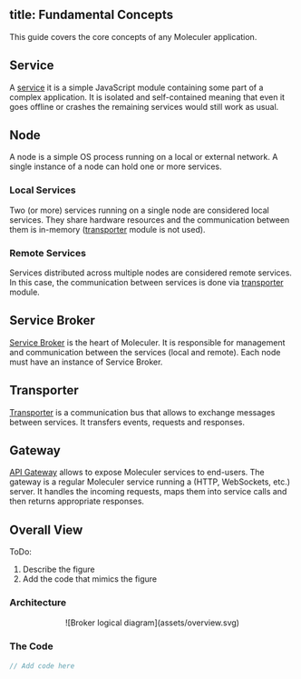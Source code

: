 title: Fundamental Concepts
---

This guide covers the core concepts of any Moleculer application.

## Service
A [service](services.html) it is a simple JavaScript module containing some part of a complex application. It is isolated and self-contained meaning that even it goes offline or crashes the remaining services would still work as usual. 

## Node
A node is a simple OS process running on a local or external network. A single instance of a node can hold one or more services.

### Local Services
Two (or more) services running on a single node are considered local services. They share hardware resources and the communication between them is in-memory ([transporter](networking.html) module is not used).

### Remote Services
Services distributed across multiple nodes are considered remote services. In this case, the communication between services is done via [transporter](networking.html) module.

## Service Broker
[Service Broker](broker.html) is the heart of Moleculer. It is responsible for management and communication between the services (local and remote). Each node must have an instance of Service Broker.

## Transporter
[Transporter](networking.html) is a communication bus that allows to exchange messages between services. It transfers events, requests and responses.

## Gateway
[API Gateway](moleculer-web.html) allows to expose Moleculer services to end-users. The gateway is a regular Moleculer service running a (HTTP, WebSockets, etc.) server.  It handles the incoming requests, maps them into service calls and then returns appropriate responses.

## Overall View
ToDo:
1. Describe the figure
2. Add the code that mimics the figure

### Architecture
<div align="center">
![Broker logical diagram](assets/overview.svg)
</div>

### The Code
```javascript
// Add code here
```
